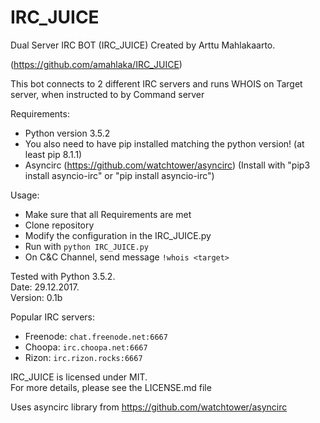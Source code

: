 # IRC_JUICE

Dual Server IRC BOT (IRC_JUICE) Created by Arttu Mahlakaarto.

(https://github.com/amahlaka/IRC_JUICE)

This bot connects to 2 different IRC servers and runs WHOIS on Target server,
when instructed to by Command server

Requirements:
  - Python version 3.5.2
  - You also need to have pip installed matching the python version!
    (at least pip 8.1.1)
  - Asyncirc (https://github.com/watchtower/asyncirc)
    (Install with "pip3 install asyncio-irc" or "pip install asyncio-irc")

Usage:
  - Make sure that all Requirements are met
  - Clone repository
  - Modify the configuration in the IRC_JUICE.py
  - Run with `python IRC_JUICE.py`
  - On C&C Channel, send message `!whois <target>`
  
Tested with Python 3.5.2.  
Date: 29.12.2017.  
Version: 0.1b  

Popular IRC servers:
 - Freenode: `chat.freenode.net:6667` 
 - Choopa:  `irc.choopa.net:6667` 
 - Rizon: `irc.rizon.rocks:6667` 



IRC_JUICE is licensed under MIT.  
For more details, please see the LICENSE.md file  

Uses asyncirc library from https://github.com/watchtower/asyncirc

